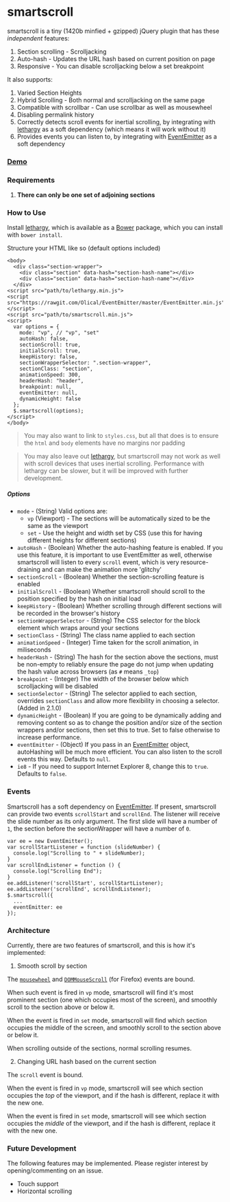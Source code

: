 # smartscroll

smartscroll is a tiny (1420b minfied + gzipped) jQuery plugin that has these *independent* features:

1. Section scrolling - Scrolljacking
2. Auto-hash - Updates the URL hash based on current position on page
3. Responsive - You can disable scrolljacking below a set breakpoint

It also supports:

1. Varied Section Heights
2. Hybrid Scrolling - Both normal and scrolljacking on the same page
3. Compatible with scrollbar - Can use scrollbar as well as mousewheel
4. Disabling permalink history
5. Correctly detects scroll events for inertial scrolling, by integrating with [lethargy](https://github.com/d4nyll/lethargy) as a soft dependency (which means it will work without it)
6. Provides events you can listen to, by integrating with [EventEmitter](https://github.com/Olical/EventEmitter) as a soft dependency

### [Demo](//d4nyll.github.io/smartscroll/)

### Requirements

1. **There can only be one set of adjoining sections**

### How to Use

Install [lethargy](https://github.com/d4nyll/lethargy), which is available as a [Bower](http://bower.io/) package, which you can install with `bower install`.

Structure your HTML like so (default options included)

    <body>
      <div class="section-wrapper">
        <div class="section" data-hash="section-hash-name"></div>
        <div class="section" data-hash="section-hash-name"></div>
      </div>
    <script src="path/to/lethargy.min.js">
    <script src="https://rawgit.com/Olical/EventEmitter/master/EventEmitter.min.js"></script>
    <script src="path/to/smartscroll.min.js">
    <script>
      var options = {
        mode: "vp", // "vp", "set"
        autoHash: false,
        sectionScroll: true,
        initialScroll: true,
        keepHistory: false,
        sectionWrapperSelector: ".section-wrapper",
        sectionClass: "section",
        animationSpeed: 300,
        headerHash: "header",
        breakpoint: null,
        eventEmitter: null,
        dynamicHeight: false
      };
      $.smartscroll(options);
    </script>
    </body>

> You may also want to link to `styles.css`, but all that does is to ensure the `html` and `body` elements have no margins nor padding

> You may also leave out [lethargy](https://github.com/d4nyll/lethargy), but smartscroll may not work as well with scroll devices that uses inertial scrolling. Performance with lethargy can be slower, but it will be improved with further development.

##### Options

* `mode` - (String) Valid options are:
  * `vp` (Viewport) - The sections will be automatically sized to be the same as the viewport
  * `set` - Use the height and width set by CSS (use this for having different heights for different sections)
* `autoHash` - (Boolean) Whether the auto-hashing feature is enabled. If you use this feature, it is important to use EventEmitter as well, otherwise smartscroll will listen to every `scroll` event, which is very resource-draining and can make the animation more 'glitchy'
* `sectionScroll` - (Boolean) Whether the section-scrolling feature is enabled
* `initialScroll` - (Boolean) Whether smartscroll should scroll to the position specified by the hash on initial load
* `keepHistory` - (Boolean) Whether scrolling through different sections will be recorded in the browser's history
* `sectionWrapperSelector` - (String) The CSS selector for the block element which wraps around your sections
* `sectionClass` - (String) The class name applied to each section
* `animationSpeed` - (Integer) Time taken for the scroll animation, in miliseconds
* `headerHash` - (String) The hash for the section above the sections, must be non-empty to reliably ensure the page do not jump when updating the hash value across browsers (as `#` means `_top`)
* `breakpoint` - (Integer) The width of the browser below which scrolljacking will be disabled
* `sectionSelector` - (String) The selector applied to each section, overrides `sectionClass` and allow more flexibility in choosing a selector. (Added in 2.1.0)
* `dynamicHeight` - (Boolean) If you are going to be dynamically adding and removing content so as to change the position and/or size of the section wrappers and/or sections, then set this to true. Set to false otherwise to increase performance.
* `eventEmitter` - (Object) If you pass in an [EventEmitter](https://github.com/Olical/EventEmitter) object, autoHashing will be much more efficient. You can also listen to the scroll events this way. Defaults to `null`.
* `ie8` - If you need to support Internet Explorer 8, change this to `true`. Defaults to `false`.

### Events

Smartscroll has a soft dependency on [EventEmitter](https://github.com/Olical/EventEmitter). If present, smartscroll can provide two events `scrollStart` and `scrollEnd`. The listener will receive the slide number as its only argument. The first slide will have a number of `1`, the section before the sectionWrapper will have a number of `0`.

    var ee = new EventEmitter();
    var scrollStartListener = function (slideNumber) {
      console.log("Scrolling to " + slideNumber);
    }
    var scrollEndListener = function () {
      console.log("Scrolling End");
    }
    ee.addListener('scrollStart', scrollStartListener);
    ee.addListener('scrollEnd', scrollEndListener);
    $.smartscroll({
      ...
      eventEmitter: ee
    });

### Architecture

Currently, there are two features of smartscroll, and this is how it's implemented:

1. Smooth scroll by section

  The [`mousewheel`](https://developer.mozilla.org/en-US/docs/Web/Events/mousewheel)  and [`DOMMouseScroll`](https://developer.mozilla.org/en-US/docs/Web/Events/DOMMouseScroll) (for Firefox) events are bound.

  When such event is fired in `vp` mode, smartscroll will find it's most prominent section (one which occupies most of the screen), and smoothly scroll to the section above or below it.

  When the event is fired in `set` mode, smartscroll will find which section occupies the middle of the screen, and smoothly scroll to the section above or below it.

  When scrolling outside of the sections, normal scrolling resumes.
  
2. Changing URL hash based on the current section

  The `scroll` event is bound.

  When the event is fired in `vp` mode, smartscroll will see which section occupies the *top* of the viewport, and if the hash is different, replace it with the new one.

  When the event is fired in `set` mode, smartscroll will see which section occupies the *middle* of the viewport, and if the hash is different, replace it with the new one.

### Future Development

The following features may be implemented. Please register interest by opening/commenting on an issue.

* Touch support
* Horizontal scrolling
